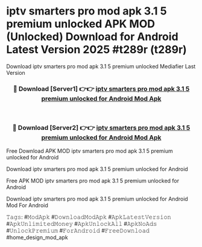 # iptv smarters pro mod apk 3.1 5 premium unlocked APK MOD (Unlocked) Download for Android Latest Version 2025 #t289r (t289r)
Download iptv smarters pro mod apk 3.1 5 premium unlocked Mediafier Last Version

<div align="center">
<h3>🔴 Download [Server1] 👉👉 <a href="https://app.mediaupload.pro?title=iptv_smarters_pro_mod_apk_3.1_5_premium_unlocked&ref=24F">iptv smarters pro mod apk 3.1 5 premium unlocked for Android Mod Apk</a></h3><br>

<h3>🔴 Download [Server2] 👉👉 <a href="https://app.mediaupload.pro?title=iptv_smarters_pro_mod_apk_3.1_5_premium_unlocked&ref=24F">iptv smarters pro mod apk 3.1 5 premium unlocked for Android Mod Apk</a></h3>
</div>


Free Download APK MOD iptv smarters pro mod apk 3.1 5 premium unlocked for Android

Download iptv smarters pro mod apk 3.1 5 premium unlocked for Android 

Free APK MOD iptv smarters pro mod apk 3.1 5 premium unlocked for Android 

Download iptv smarters pro mod apk 3.1 5 premium unlocked for Android Mod For Android

𝚃𝚊𝚐𝚜: #𝙼𝚘𝚍𝙰𝚙𝚔 #𝙳𝚘𝚠𝚗𝚕𝚘𝚊𝚍𝙼𝚘𝚍𝙰𝚙𝚔 #𝙰𝚙𝚔𝙻𝚊𝚝𝚎𝚜𝚝𝚅𝚎𝚛𝚜𝚒𝚘𝚗 #𝙰𝚙𝚔𝚄𝚗𝚕𝚒𝚖𝚒𝚝𝚎𝚍𝙼𝚘𝚗𝚎𝚢 #𝙰𝚙𝚔𝚄𝚗𝚕𝚘𝚌𝚔𝙰𝚕𝚕 #𝙰𝚙𝚔𝙽𝚘𝙰𝚍𝚜 #𝚄𝚗𝚕𝚘𝚌𝚔𝙿𝚛𝚎𝚖𝚒𝚞𝚖 #𝙵𝚘𝚛𝙰𝚗𝚍𝚛𝚘𝚒𝚍 #𝙵𝚛𝚎𝚎𝙳𝚘𝚠𝚗𝚕𝚘𝚊𝚍 #home_design_mod_apk